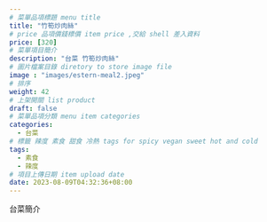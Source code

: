 ```yaml
---
# 菜單品項標題 menu title 
title: "竹筍炒肉絲"
# price 品項價錢標價 item price ,交給 shell 差入資料
price: [320] 
# 菜單項目簡介 
description: "台菜 竹筍炒肉絲"
# 圖片檔案目錄 diretory to store image file
image : "images/estern-meal2.jpeg"
# 排序
weight: 42 
# 上架開關 list product 
draft: false
# 菜單品項分類 menu item categories 
categories:
  - 台菜
# 標籤 辣度 素食 甜食 冷熱 tags for spicy vegan sweet hot and cold 
tags:
  - 素食
  - 辣度
# 項目上傳日期 item upload date 
date: 2023-08-09T04:32:36+08:00
---
```


台菜簡介
